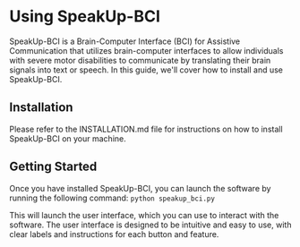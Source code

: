 # Using SpeakUp-BCI

SpeakUp-BCI is a Brain-Computer Interface (BCI) for Assistive Communication that utilizes brain-computer interfaces to allow individuals with severe motor disabilities to communicate by translating their brain signals into text or speech. In this guide, we'll cover how to install and use SpeakUp-BCI.


## Installation

Please refer to the INSTALLATION.md file for instructions on how to install SpeakUp-BCI on your machine.

## Getting Started

Once you have installed SpeakUp-BCI, you can launch the software by running the following command: `python speakup_bci.py`


This will launch the user interface, which you can use to interact with the software. The user interface is designed to be intuitive and easy to use, with clear labels and instructions for each button and feature.

